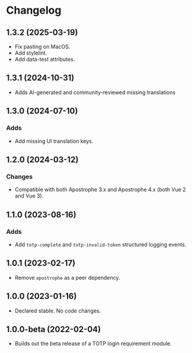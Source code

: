 # Changelog

## 1.3.2 (2025-03-19)

* Fix pasting on MacOS.
* Add stylelint.
* Add data-test attributes.

## 1.3.1 (2024-10-31)

* Adds AI-generated and community-reviewed missing translations

## 1.3.0 (2024-07-10)

### Adds

* Add missing UI translation keys.

## 1.2.0 (2024-03-12)

### Changes

* Compatible with both Apostrophe 3.x and Apostrophe 4.x (both Vue 2 and Vue 3).

## 1.1.0 (2023-08-16)

### Adds

- Add `totp-complete` and `totp-invalid-token` structured logging events.

## 1.0.1 (2023-02-17)

- Remove `apostrophe` as a peer dependency.

## 1.0.0 (2023-01-16)

- Declared stable. No code changes.

## 1.0.0-beta (2022-02-04)

- Builds out the beta release of a TOTP login requirement module.
